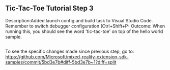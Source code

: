## Tic-Tac-Toe Tutorial Step 3 
Description:Added launch config and build task to Visual Studio Code. Remember to switch debugger configuration (Ctrl+Shift+P- Outcome: When running this, you should see the word 'tic-tac-toe' on top of the hello world sample.
##
To see the specific changes made since previous step, go to:
https://github.com/Microsoft/mixed-reality-extension-sdk-samples/commit/5bd3e7b#diff-5bd3e7b~1?diff=split
